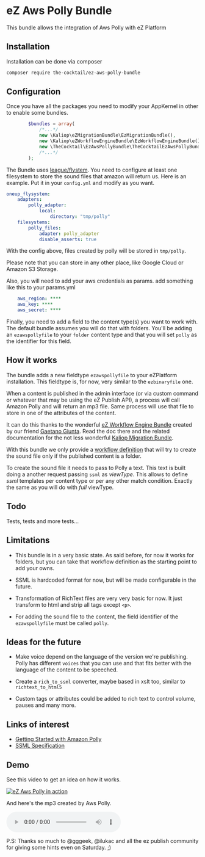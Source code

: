 # eZ Aws Polly Bundle

This bundle allows the integration of Aws Polly with eZ Platform

## Installation

Installation can be done via composer

```bash
composer require the-cocktail/ez-aws-polly-bundle
```

## Configuration

Once you have all the packages you need to modify your AppKernel in other
to enable some bundles. 

```php
        $bundles = array(
            /*...*/
            new \Kaliop\eZMigrationBundle\EzMigrationBundle(),
            new \Kaliop\eZWorkflowEngineBundle\EzWorkflowEngineBundle(),
            new \TheCocktail\EzAwsPollyBundle\TheCocktailEzAwsPollyBundle(),
            /*...*/
        );

```

The Bundle uses [league/flystem](https://flysystem.thephpleague.com/). You need 
to configure at least one filesystem to store the sound files that amazon will return 
us. Here is an example. Put it in your `config.yml` and modify as you want. 
```yaml
oneup_flysystem:
    adapters:
        polly_adapter:
            local:
                directory: "tmp/polly"
    filesystems:
        polly_files:
            adapter: polly_adapter
            disable_asserts: true
```

With the config above, files created by polly will be stored in `tmp/polly`. 

Please note that you can store in any other place, like Google Cloud or Amazon S3 Storage. 

Also, you will need to add your aws credentials as params. add something like this to your params.yml
```yaml
    aws_region: ****
    aws_key: ****
    aws_secret: ****

```

Finally, you need to add a field to the content type(s) you want to work with. The default bundle assumes
you will do that with folders. You'll be adding an `ezawspollyfile` to your `folder` content type and that you
will set `polly` as the identifier for this field. 

## How it works

The bundle adds a new fieldtype `ezawspollyfile` to your eZPlatform installation. This fieldtype is, for now,
very similar to the `ezbinaryfile` one. 

When a content is published in the admin interface (or via custom command or whatever that may be
using the eZ Publish API), a process will call Amazon Polly and will return an mp3 file. 
Same process will use that file to store in one of the attributes of the content. 

It can do this thanks to the wonderful [eZ Workflow Engine Bundle](https://github.com/kaliop-uk/ezworkflowenginebundle) created
by our friend [Gaetano Giunta](https://github.com/gggeek). Read the doc there
and the related documentation for the not less wonderful [Kaliop Migration Bundle](https://github.com/kaliop-uk/ezmigrationbundle). 

With this bundle we only provide a [workflow definition](./src/WorkflowDefinitions/GenerateAwsPollyFileForFolder.yml) that will try to create 
the sound file only if the published content is a folder. 

To create the sound file it needs to pass to Polly a text. This text is built doing a 
another request passing `ssml` as *viewType*. This allows to define *ssml* templates
per content type or per any other match condition. Exactly the same as you will do with *full*
viewType. 

## Todo
Tests, tests and more tests...

## Limitations

* This bundle is in a very basic state. As said before, for now it works for folders, 
but you can take that workflow definition as the starting point to add your owns. 

* SSML is hardcoded format for now, but will be made configurable in the future. 

* Transformation of RichText files are very very basic for now. It just transform to html and
strip all tags except `<p>`.

* For adding the sound file to the content, the field identifier of the `ezawspollyfile` must be
called `polly`.  

## Ideas for the future

* Make voice depend on the language of the version we're publishing. Polly has different `voices` that 
you can use and that fits better with the language of the content to be speeched. 

* Create a `rich_to_ssml` converter, maybe based in xslt too, similar to `richtext_to_html5`

* Custom tags or attributes could be added to rich text to control volume, pauses and many more. 

## Links of interest

* [Getting Started with Amazon Polly](https://aws.amazon.com/polly/getting-started/?nc1=h_ls)
* [SSML Specification](https://www.w3.org/TR/speech-synthesis11/)

## Demo

See this video to get an idea on how it works. 

[![eZ Aws Polly in action](https://img.youtube.com/vi/IzNAkje4Z4w/0.jpg)](https://www.youtube.com/watch?v=IzNAkje4Z4w)

And here's the mp3 created by Aws Polly. 

<audio controls preload> 
    <source src="welcome-to-ez.mp3
"></source> 
    <a href="welcome-to-ez.mp3">welcome to ez</a> 
</audio>

P.S: Thanks so much to @gggeek, @ilukac and all the ez publish community for giving some hints even on Saturday. ;)


